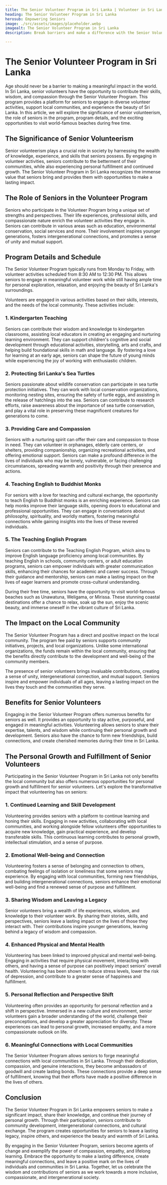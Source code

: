 ```yaml
---
title: The Senior Volunteer Program in Sri Lanka | Volunteer in Sri Lanka
heading: The Senior Volunteer Program in Sri Lanka
herosub: Empowering Seniors
image: ./src/assets/images/placeholder.webp
imagealt: The Senior Volunteer Program in Sri Lanka
description: Break barriers and make a difference with the Senior Volunteer Program in Sri Lanka. Embrace the significance of senior volunteerism, contribute skills and compassion, support communities, and explore the beauty of Sri Lanka s world-famous beaches. Age is no limit to meaningful impact

---
```


<h1 class="h2 section-title " >The Senior Volunteer Program in Sri Lanka</h1>

Age should never be a barrier to making a meaningful impact in the world. In Sri Lanka, senior volunteers have the opportunity to contribute their skills, wisdom, and compassion through the Senior Volunteer Program. This program provides a platform for seniors to engage in diverse volunteer activities, support local communities, and experience the beauty of Sri Lanka. In this article, we will explore the significance of senior volunteerism, the role of seniors in the program, program details, and the exciting opportunities to visit world-famous beaches during free time.

<h2 class="h3 section-title " >The Significance of Senior Volunteerism</h2>

Senior volunteerism plays a crucial role in society by harnessing the wealth of knowledge, experience, and skills that seniors possess. By engaging in volunteer activities, seniors contribute to the betterment of their communities, while also experiencing personal fulfillment and continued growth. The Senior Volunteer Program in Sri Lanka recognizes the immense value that seniors bring and provides them with opportunities to make a lasting impact.

<h2 class="h3 section-title " >The Role of Seniors in the Volunteer Program</h2>

Seniors who participate in the Volunteer Program bring a unique set of strengths and perspectives. Their life experiences, professional skills, and compassionate nature enrich the volunteer activities they engage in. Seniors can contribute in various areas such as education, environmental conservation, social services and more. Their involvement inspires younger generations, fosters intergenerational connections, and promotes a sense of unity and mutual support.

<h2 class="h3 section-title " >Program Details and Schedule</h2>

The Senior Volunteer Program typically runs from Monday to Friday, with volunteer activities scheduled from 8:30 AM to 12:30 PM. This allows seniors to engage in meaningful volunteer work while still having ample time for personal exploration, relaxation, and enjoying the beauty of Sri Lanka's surroundings.

Volunteers are engaged in various activities based on their skills, interests, and the needs of the local community. These activities include:
<div class="margin-l-1">
<h3 class="h4 section-title " >1. Kindergarten Teaching</h3>

Seniors can contribute their wisdom and knowledge to kindergarten classrooms, assisting local educators in creating an engaging and nurturing learning environment. They can support children's cognitive and social development through educational activities, storytelling, arts and crafts, and helping build foundational skills in math and language. By fostering a love for learning at an early age, seniors can shape the future of young minds while experiencing the joy of working with enthusiastic children.

<h3 class="h4 section-title " >2. Protecting Sri Lanka's Sea Turtles</h3>

Seniors passionate about wildlife conservation can participate in sea turtle protection initiatives. They can work with local conservation organizations, monitoring nesting sites, ensuring the safety of turtle eggs, and assisting in the release of hatchlings into the sea. Seniors can contribute to research efforts, raise awareness about the importance of sea turtle conservation, and play a vital role in preserving these magnificent creatures for generations to come.

<h3 class="h4 section-title " >3. Providing Care and Compassion</h3>

Seniors with a nurturing spirit can offer their care and compassion to those in need. They can volunteer in orphanages, elderly care centers, or shelters, providing companionship, organizing recreational activities, and offering emotional support. Seniors can make a profound difference in the lives of individuals who may be lonely, vulnerable, or facing challenging circumstances, spreading warmth and positivity through their presence and actions.

<h3 class="h4 section-title " >4. Teaching English to Buddhist Monks</h3>

For seniors with a love for teaching and cultural exchange, the opportunity to teach English to Buddhist monks is an enriching experience. Seniors can help monks improve their language skills, opening doors to educational and professional opportunities. They can engage in conversations about philosophy, spirituality, and worldly matters, fostering meaningful connections while gaining insights into the lives of these revered individuals.

<h3 class="h4 section-title " >5. The Teaching English Program</h3>

Seniors can contribute to the Teaching English Program, which aims to improve English language proficiency among local communities. By teaching English in schools, community centers, or adult education programs, seniors can empower individuals with greater communication skills, enhancing their chances for academic and career success. Through their guidance and mentorship, seniors can make a lasting impact on the lives of eager learners and promote cross-cultural understanding.


</div>

During their free time, seniors have the opportunity to visit world-famous beaches such as Unawatuna, Weligama, or Mirissa. These stunning coastal destinations offer a chance to relax, soak up the sun, enjoy the scenic beauty, and immerse oneself in the vibrant culture of Sri Lanka.

<h2 class="h3 section-title " >The Impact on the Local Community</h2>

The Senior Volunteer Program has a direct and positive impact on the local community. The program fee paid by seniors supports community initiatives, projects, and local organizations. Unlike some international organizations, the funds remain within the local community, ensuring that the benefits directly contribute to the development and well-being of the community members.

The presence of senior volunteers brings invaluable contributions, creating a sense of unity, intergenerational connection, and mutual support. Seniors inspire and empower individuals of all ages, leaving a lasting impact on the lives they touch and the communities they serve.

<h2 class="h3 section-title " >Benefits for Senior Volunteers</h2>

Engaging in the Senior Volunteer Program offers numerous benefits for seniors as well. It provides an opportunity to stay active, purposeful, and engaged in meaningful activities. Volunteering allows seniors to share their expertise, talents, and wisdom while continuing their personal growth and development. Seniors also have the chance to form new friendships, build connections, and create cherished memories during their time in Sri Lanka.


<h2 class="h3 section-title " >The Personal Growth and Fulfillment of Senior Volunteers</h2>

Participating in the Senior Volunteer Program in Sri Lanka not only benefits the local community but also offers numerous opportunities for personal growth and fulfillment for senior volunteers. Let's explore the transformative impact that volunteering has on seniors:

<div class="margin-l-1">
<h3 class="h4 section-title " >1. Continued Learning and Skill Development</h3>

Volunteering provides seniors with a platform to continue learning and honing their skills. Engaging in new activities, collaborating with local communities, and working alongside fellow volunteers offer opportunities to acquire new knowledge, gain practical experience, and develop transferable skills. This continuous learning contributes to personal growth, intellectual stimulation, and a sense of purpose.

<h3 class="h4 section-title " >2. Emotional Well-being and Connection</h3>

Volunteering fosters a sense of belonging and connection to others, combating feelings of isolation or loneliness that some seniors may experience. By engaging with local communities, forming new friendships, and building intergenerational connections, seniors enhance their emotional well-being and find a renewed sense of purpose and fulfillment.

<h3 class="h4 section-title " >3. Sharing Wisdom and Leaving a Legacy</h3>

Senior volunteers bring a wealth of life experiences, wisdom, and knowledge to their volunteer work. By sharing their stories, skills, and perspectives, seniors leave a lasting impact on the lives of those they interact with. Their contributions inspire younger generations, leaving behind a legacy of wisdom and compassion.

<h3 class="h4 section-title " >4. Enhanced Physical and Mental Health</h3>

Volunteering has been linked to improved physical and mental well-being. Engaging in activities that require physical movement, interacting with others, and having a sense of purpose can positively impact seniors' overall health. Volunteering has been shown to reduce stress levels, lower the risk of depression, and contribute to a greater sense of happiness and fulfillment.

<h3 class="h4 section-title " >5. Personal Reflection and Perspective Shift</h3>

Volunteering often provides an opportunity for personal reflection and a shift in perspective. Immersed in a new culture and environment, senior volunteers gain a broader understanding of the world, challenge their preconceptions, and develop a greater appreciation for diversity. These experiences can lead to personal growth, increased empathy, and a more compassionate outlook on life.

<h3 class="h4 section-title " >6. Meaningful Connections with Local Communities</h3>

The Senior Volunteer Program allows seniors to forge meaningful connections with local communities in Sri Lanka. Through their dedication, compassion, and genuine interactions, they become ambassadors of goodwill and create lasting bonds. These connections provide a deep sense of fulfillment, knowing that their efforts have made a positive difference in the lives of others.


</div>

<h2 class="h3 section-title " >Conclusion</h2>
The Senior Volunteer Program in Sri Lanka empowers seniors to make a significant impact, share their knowledge, and continue their journey of personal growth. Through their participation, seniors contribute to community development, intergenerational connections, and cultural exchange. The program creates opportunities for seniors to leave a lasting legacy, inspire others, and experience the beauty and warmth of Sri Lanka.

By engaging in the Senior Volunteer Program, seniors become agents of change and exemplify the power of compassion, empathy, and lifelong learning. Embrace the opportunity to make a lasting difference, create meaningful connections, and leave a positive mark on the lives of individuals and communities in Sri Lanka. Together, let us celebrate the wisdom and contributions of seniors as we work towards a more inclusive, compassionate, and intergenerational society.


<!-- 
<div id="Gallery">

<ul class="gallery-list" style="
    margin: 8%;
">

<li class="gallery-item">
  <figure class="gallery-image">
    {% image "./src/assets/img/cc/21.jpg", "Sri Lanka Turtle Conservation Volunteers", "(min-width: 300em) 50vw, 100vw" %}
  </figure>
</li>

<li class="gallery-item">
  <figure class="gallery-image">
    {% image "./src/assets/img/cc/3.jpg", "Sri Lanka Turtle Conservation Volunteers", "(min-width: 300em) 50vw, 100vw" %}
  </figure>
</li>

<li class="gallery-item">
  <figure class="gallery-image">
    {% image "./src/assets/img/cc/17.jpg", "Sri Lanka Turtle Conservation Volunteers", "(min-width: 300em) 50vw, 100vw" %}
  </figure>
</li>

<li class="gallery-item">
  <figure class="gallery-image">
    {% image "./src/assets/img/cc/19.jpg", "Sri Lanka Turtle Conservation Volunteers", "(min-width: 300em) 50vw, 100vw" %}
  </figure>
</li>

<li class="gallery-item">
  <figure class="gallery-image">
    {% image "./src/assets/img/cc/20.jpg", "Sri Lanka Turtle Conservation Volunteers", "(min-width: 300em) 50vw, 100vw" %}
  </figure>
</li>

</ul>
</div> -->